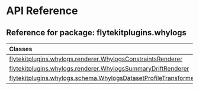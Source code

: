 # API Reference

## Reference for package: flytekitplugins.whylogs

| Classes  |
| :------------- |
| [flytekitplugins.whylogs.renderer.WhylogsConstraintsRenderer](flytekitplugins_whylogs_renderer_whylogsconstraintsrenderer) |
| [flytekitplugins.whylogs.renderer.WhylogsSummaryDriftRenderer](flytekitplugins_whylogs_renderer_whylogssummarydriftrenderer) |
| [flytekitplugins.whylogs.schema.WhylogsDatasetProfileTransformer](flytekitplugins_whylogs_schema_whylogsdatasetprofiletransformer) |

